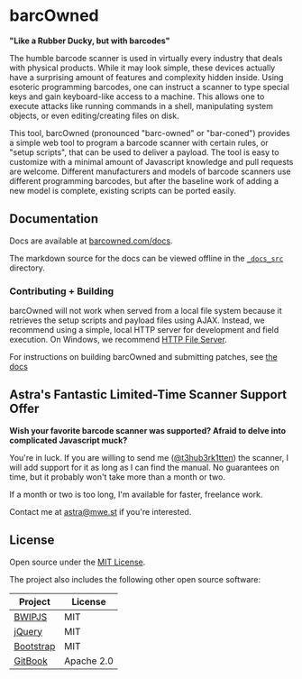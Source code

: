 # barcOwned

**"Like a Rubber Ducky, but with barcodes"**

The humble barcode scanner is used in virtually every industry that deals with physical products. While it may look simple, these devices actually have a surprising amount of features and complexity hidden inside. Using esoteric programming barcodes, one can instruct a scanner to type special keys and gain keyboard-like access to a machine. This allows one to execute attacks like running commands in a shell, manipulating system objects, or even editing/creating files on disk.

This tool, barcOwned (pronounced "barc-owned" or "bar-coned") provides a simple web tool to program a barcode scanner with certain rules, or "setup scripts", that can be used to deliver a payload. The tool is easy to customize with a minimal amount of Javascript knowledge and pull requests are welcome. Different manufacturers and models of barcode scanners use different programming barcodes, but after the baseline work of adding a new model is complete, existing scripts can be ported easily.

## Documentation

Docs are available at [barcowned.com/docs](https://barcowned.com/docs).

The markdown source for the docs can be viewed offline in the [`_docs_src`](_docs_src) directory.

### Contributing + Building

barcOwned will not work when served from a local file system because it retrieves the setup scripts and payload files using AJAX. Instead, we recommend using a simple, local HTTP server for development and field execution. On Windows, we recommend [HTTP File Server](http://www.rejetto.com/hfs/).

For instructions on building barcOwned and submitting patches, see [the docs](https://barcowned.com/docs/contributing/readme.html)

## Astra's Fantastic Limited-Time Scanner Support Offer

**Wish your favorite barcode scanner was supported? Afraid to delve into complicated Javascript muck?**

You're in luck. If you are willing to send me ([@t3hub3rk1tten](https://github.com/T3hUb3rK1tten)) the scanner, I will add support for it as long as I can find the manual. No guarantees on time, but it probably won't take more than a month or two.

If a month or two is too long, I'm available for faster, freelance work.

Contact me at [astra@mwe.st](mailto:astra@mwe.st) if you're interested.

## License

Open source under the [MIT License](license.md).

The project also includes the following other open source software:

|                       Project                     |    License   |
|                          -                        |       -      |
|   [BWIPJS](https://github.com/metafloor/bwip-js)  |      MIT     |
|     [jQuery](https://github.com/jquery/jquery)    |      MIT     |
|   [Bootstrap](https://github.com/twbs/bootstrap)  |      MIT     |
|  [GitBook](https://github.com/GitbookIO/gitbook)  |  Apache 2.0  |

